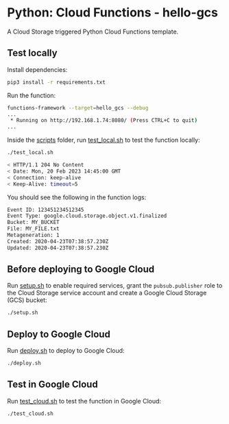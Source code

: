 # Python: Cloud Functions - hello-gcs

A Cloud Storage triggered Python Cloud Functions template.

## Test locally

Install dependencies:

```sh
pip3 install -r requirements.txt
```

Run the function:

```sh
functions-framework --target=hello_gcs --debug
...
 * Running on http://192.168.1.74:8080/ (Press CTRL+C to quit)
...
```

Inside the [scripts](scripts) folder, run [test_local.sh](scripts/test.sh) to
test the function locally:

```sh
./test_local.sh

< HTTP/1.1 204 No Content
< Date: Mon, 20 Feb 2023 14:45:00 GMT
< Connection: keep-alive
< Keep-Alive: timeout=5
```

You should see the following in the function logs:

```sh
Event ID: 123451234512345
Event Type: google.cloud.storage.object.v1.finalized
Bucket: MY_BUCKET
File: MY_FILE.txt
Metageneration: 1
Created: 2020-04-23T07:38:57.230Z
Updated: 2020-04-23T07:38:57.230Z
```

## Before deploying to Google Cloud

Run [setup.sh](scripts/setup.sh) to enable required services, grant the
`pubsub.publisher` role to the Cloud Storage service account and create a Google
Cloud Storage (GCS) bucket:

```sh
./setup.sh
```

## Deploy to Google Cloud

Run [deploy.sh](scripts/deploy.sh) to deploy to Google Cloud:

```sh
./deploy.sh
```

## Test in Google Cloud

Run [test_cloud.sh](scripts/test_cloud.sh) to test the function in Google Cloud:

```sh
./test_cloud.sh
```
